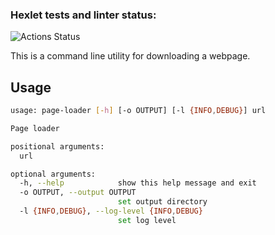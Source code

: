 ### Hexlet tests and linter status:
![Actions Status](https://github.com/mkaraev/python-project-lvl3/workflows/hexlet-check/badge.svg)

This is a command line utility for downloading a webpage.


## Usage

``` bash
usage: page-loader [-h] [-o OUTPUT] [-l {INFO,DEBUG}] url

Page loader

positional arguments:
  url

optional arguments:
  -h, --help            show this help message and exit
  -o OUTPUT, --output OUTPUT
                        set output directory
  -l {INFO,DEBUG}, --log-level {INFO,DEBUG}
                        set log level
```